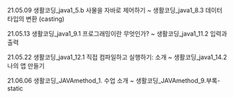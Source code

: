 21.05.09 생활코딩_java1_5.b 사물을 자바로 제어하기 ~ 생활코딩_java1_8.3 데이터 타입의 변환  (casting)

21.05.13 생활코딩_java1_9.1 프로그래밍이란 무엇인가? ~ 생활코딩_java1_11.2 입력과 출력

21.05.22 생활코딩_java1_12.1 직접 컴파일하고 실행하기: 소개 ~ 생활코딩_java1_14.2 나의 앱 만들기

21.06.06 생활코딩_JAVAmethod_1. 수업 소개 ~ 생활코딩_JAVAmethod_9.부록-static
